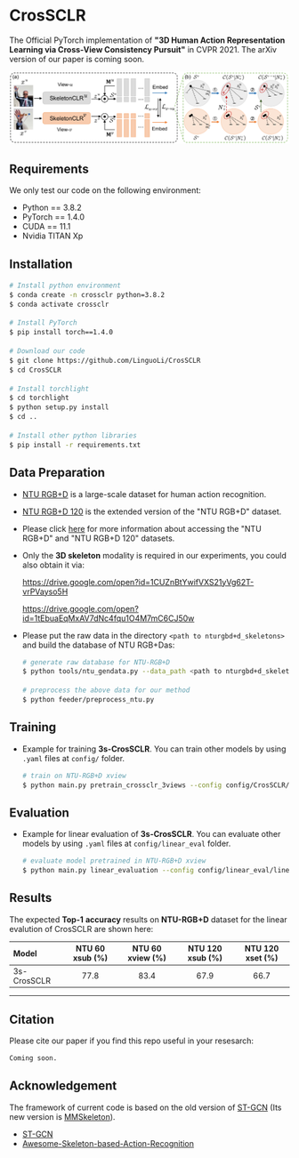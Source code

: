 # CrosSCLR

The Official PyTorch implementation of **"3D Human Action Representation Learning via Cross-View Consistency Pursuit"** in CVPR 2021. The arXiv version of our paper is coming soon.

<div align=center>
    <img src="resource/figures/structure.png" style="zoom:50%" >
</div>

## Requirements
We only test our code on the following environment:
  - Python == 3.8.2
  - PyTorch == 1.4.0
  - CUDA == 11.1
  - Nvidia TITAN Xp

## Installation
  ```bash
  # Install python environment
  $ conda create -n crossclr python=3.8.2
  $ conda activate crossclr

  # Install PyTorch
  $ pip install torch==1.4.0

  # Download our code
  $ git clone https://github.com/LinguoLi/CrosSCLR
  $ cd CrosSCLR

  # Install torchlight
  $ cd torchlight
  $ python setup.py install
  $ cd ..

  # Install other python libraries
  $ pip install -r requirements.txt
  ```

## Data Preparation
- [NTU RGB+D](https://www.cv-foundation.org/openaccess/content_cvpr_2016/papers/Shahroudy_NTU_RGBD_A_CVPR_2016_paper.pdf) is a large-scale dataset for human action recognition.
- [NTU RGB+D 120](https://arxiv.org/pdf/1905.04757.pdf) is the extended version of the "NTU RGB+D" dataset.
- Please click [here](http://rose1.ntu.edu.sg/Datasets/actionRecognition.asp) for more information about accessing the "NTU RGB+D" and "NTU RGB+D 120" datasets.
- Only the **3D skeleton** modality is required in our experiments, you could also obtain it via:
 
  https://drive.google.com/open?id=1CUZnBtYwifVXS21yVg62T-vrPVayso5H
  
  https://drive.google.com/open?id=1tEbuaEqMxAV7dNc4fqu1O4M7mC6CJ50w
- Please put the raw data in the directory `<path to nturgbd+d_skeletons>` and build the database of NTU RGB+Das:

  ```bash
  # generate raw database for NTU-RGB+D
  $ python tools/ntu_gendata.py --data_path <path to nturgbd+d_skeletons>

  # preprocess the above data for our method
  $ python feeder/preprocess_ntu.py
  ```

## Training

- Example for training **3s-CrosSCLR**. You can train other models by using `.yaml` files at `config/` folder.
  ```bash
  # train on NTU-RGB+D xview
  $ python main.py pretrain_crossclr_3views --config config/CrosSCLR/crossclr_3views_xview.yaml
  ```

## Evaluation

- Example for linear evaluation of **3s-CrosSCLR**. You can evaluate other models by using `.yaml` files at `config/linear_eval` folder.
  ```bash
  # evaluate model pretrained in NTU-RGB+D xview
  $ python main.py linear_evaluation --config config/linear_eval/linear_eval_crossclr_3views_xview.yaml --weights <path to weights>
  ```
  
 ## Results

The expected **Top-1** **accuracy** results on **NTU-RGB+D** dataset for the linear evalution of CrosSCLR are shown here:

| Model          | NTU 60 xsub (%) | NTU 60 xview (%) | NTU 120 xsub (%) | NTU 120 xset (%) |
| :------------- | :-------------: | :--------------: | :--------------: | :--------------: |
| 3s-CrosSCLR    |       77.8      |       83.4       |        67.9      |       66.7       |

---

## Citation
Please cite our paper if you find this repo useful in your resesarch:

```txt
Coming soon.
```

## Acknowledgement
The framework of current code is based on the old version of [ST-GCN](https://github.com/yysijie/st-gcn/blob/master/OLD_README.md) (Its new version is [MMSkeleton](https://github.com/open-mmlab/mmskeleton)).
- [ST-GCN](https://github.com/yysijie/st-gcn/blob/master/OLD_README.md)
- [Awesome-Skeleton-based-Action-Recognition](https://github.com/niais/Awesome-Skeleton-based-Action-Recognition)
